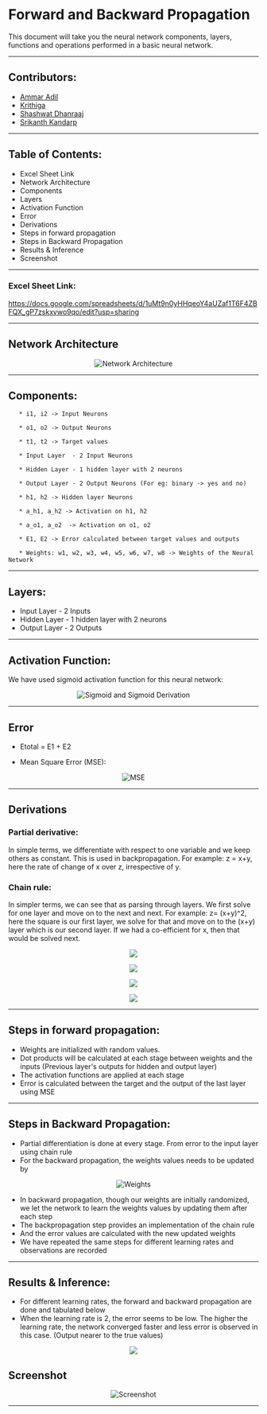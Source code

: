 # Forward and Backward Propagation

This document will take you the neural network components, layers, functions and operations performed in a basic neural network. 


---
## Contributors:
* [Ammar Adil](https://github.com/adilsammar)
* [Krithiga](https://github.com/BottleSpink)
* [Shashwat Dhanraaj](https://github.com/sdhanraaj12)
* [Srikanth Kandarp](https://github.com/Srikanth-Kandarp)

---
## Table of Contents:

* Excel Sheet Link
* Network Architecture
* Components
* Layers
* Activation Function
* Error
* Derivations
* Steps in forward propagation
* Steps in Backward Propagation
* Results & Inference
* Screenshot
---
### Excel Sheet Link:

https://docs.google.com/spreadsheets/d/1uMt9n0yHHqeoY4aUZaf1T6F4ZBFQX_gP7zskxvwo9qo/edit?usp=sharing 

----
## Network Architecture
  
<center>

![Network Architecture](./assets/Network_Arch%20.png)

</center>

---
## Components:
``` 
   * i1, i2 -> Input Neurons

   * o1, o2 -> Output Neurons  

   * t1, t2 -> Target values    

   * Input Layer  - 2 Input Neurons

   * Hidden Layer - 1 hidden layer with 2 neurons

   * Output Layer - 2 Output Neurons (For eg: binary -> yes and no)

   * h1, h2 -> Hidden layer Neurons  

   * a_h1, a_h2 -> Activation on h1, h2       

   * a_o1, a_o2  -> Activation on o1, o2 

   * E1, E2 -> Error calculated between target values and outputs
    
   * Weights: w1, w2, w3, w4, w5, w6, w7, w8 -> Weights of the Neural Network
```
---
## Layers:

*  Input Layer  - 2 Inputs
*  Hidden Layer - 1 hidden layer with 2 neurons
*  Output Layer - 2 Outputs
----

## Activation Function:
We have used sigmoid activation function for this neural network:
<center>

![Sigmoid and Sigmoid Derivation](./assets/Activation.png)

</center>

---
## Error

* Etotal = E1 + E2 

* Mean Square Error (MSE): 
<center>

![MSE](./assets/MSE.png)

</center>

---
## Derivations 
### Partial derivative: 
   In simple terms, we differentiate with respect to one variable and we keep others as constant. This is used in backpropagation. For example: z = x+y, here the rate of change of x over z, irrespective of y.

### Chain rule:
   In simpler terms, we can see that as parsing through layers. We first solve for one layer and move on to the next and next. For example: z= (x+y)^2, here the square is our first layer, we solve for that and move on to the (x+y) layer which is our second layer. If we had a co-efficient for x, then that would be solved next. 

<center>

![](./assets/Solve%201.png)

</center>

<center>

![](./assets/Solve%202.png)

</center>


<center>

![](./assets/Solve%203.png)

</center>


<center>

![](./assets/Solve%204.png)

</center>

---
## Steps in forward propagation:

* Weights are initialized with random values. 
* Dot products will be calculated at each stage between weights and the inputs (Previous layer's outputs for hidden and output layer)
* The activation functions are applied at each stage 
* Error is calculated between the target and the output of the last layer using MSE

---
## Steps in Backward Propagation:

* Partial differentiation is done at every stage. From error to the input layer using chain rule
* For the backward propagation, the weights values needs to be updated by 
<center>

   ![Weights](./assets/WeightsUpdation.png)

   </center>

* In backward propagation, though our weights are initially randomized, we let the network to learn the weights values by updating them after each step
* The backpropagation step provides an implementation of the chain rule
* And the error values are calculated with the new updated weights
* We have repeated the same steps for different learning rates and observations are recorded


---

## Results & Inference:

* For different learning rates, the forward and backward propagation are done and tabulated below
* When the learning rate is 2, the error seems to be low. The higher the learning rate, the network converged faster and less error is observed in this case. (Output nearer to the true values)
<center>

![](./assets/Learning_Rate_Variations.png)

</center>

## Screenshot

<center>

![Screenshot](./assets/Excel_Screenshot.png)

</center>

---
